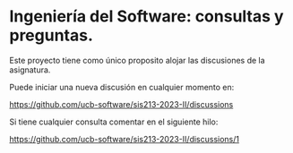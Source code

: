 # Ingeniería del Software: consultas y preguntas.

Este proyecto tiene como único proposito alojar las discusiones de la asignatura.

Puede iniciar una nueva discusión en cualquier momento en:

https://github.com/ucb-software/sis213-2023-II/discussions

Si tiene cualquier consulta comentar en el siguiente hilo:

https://github.com/ucb-software/sis213-2023-II/discussions/1
